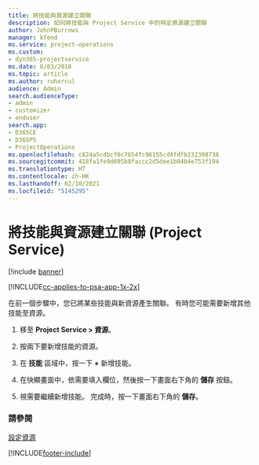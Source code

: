 ```yaml
---
title: 將技能與資源建立關聯
description: 如何將技能與 Project Service 中的特定資源建立關聯
author: JohnPBurrows
manager: kfend
ms.service: project-operations
ms.custom:
- dyn365-projectservice
ms.date: 8/03/2018
ms.topic: article
ms.author: ruhercul
audience: Admin
search.audienceType:
- admin
- customizer
- enduser
search.app:
- D365CE
- D365PS
- ProjectOperations
ms.openlocfilehash: c824a5cdbcf6c7654fc96155cd4fdfb232308738
ms.sourcegitcommit: 418fa1fe9d605b8faccc2d5dee1b04b4e753f194
ms.translationtype: HT
ms.contentlocale: zh-HK
ms.lasthandoff: 02/10/2021
ms.locfileid: "5145295"
---
```

# <a name="associate-skills-with-resources-project-service"></a>將技能與資源建立關聯 (Project Service)

[!include [banner](../includes/psa-now-project-operations.md)]

[!INCLUDE[cc-applies-to-psa-app-1x-2x](../includes/cc-applies-to-psa-app-1x-2x.md)]

在前一個步驟中，您已將某些技能與新資源產生關聯。 有時您可能需要新增其他技能至資源。  
  
1.  移至 **Project Service > 資源**。  
  
2.  按兩下要新增技能的資源。  
  
3.  在 **技能** 區域中，按一下 **+** 新增技能。  
  
4.  在快顯畫面中，依需要填入欄位，然後按一下畫面右下角的 **儲存** 按鈕。  
  
5.  視需要繼續新增技能。 完成時，按一下畫面右下角的 **儲存**。  
  
### <a name="see-also"></a>請參閱  
 [設定資源](../psa/set-up-resources.md)


[!INCLUDE[footer-include](../includes/footer-banner.md)]
